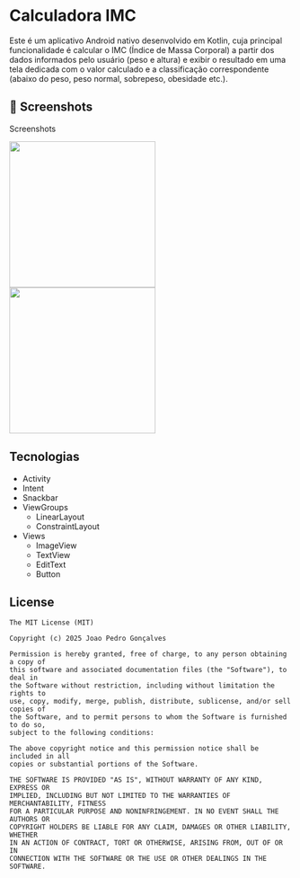 # Calculadora IMC
Este é um aplicativo Android nativo desenvolvido em Kotlin, cuja principal funcionalidade é calcular o IMC (Índice de Massa Corporal) a partir dos dados informados pelo usuário (peso e altura) e exibir o resultado em uma tela dedicada com o valor calculado e a classificação correspondente (abaixo do peso, peso normal, sobrepeso, obesidade etc.).

## :camera_flash: Screenshots
<!-- You can add more screenshots here if you like -->
Screenshots

<img src="https://github.com/user-attachments/assets/eb360e36-3d77-4e2b-90c4-74ba476eb352" width=260/> 
<img src= "https://github.com/user-attachments/assets/2bd9ba5d-eecb-40d1-9509-d59fc69a5288" width=260/> 



## Tecnologias
- Activity
- Intent
- Snackbar
- ViewGroups
  - LinearLayout
  - ConstraintLayout
- Views
  - ImageView
  - TextView
  - EditText
  - Button



## License
```
The MIT License (MIT)

Copyright (c) 2025 Joao Pedro Gonçalves

Permission is hereby granted, free of charge, to any person obtaining a copy of
this software and associated documentation files (the "Software"), to deal in
the Software without restriction, including without limitation the rights to
use, copy, modify, merge, publish, distribute, sublicense, and/or sell copies of
the Software, and to permit persons to whom the Software is furnished to do so,
subject to the following conditions:

The above copyright notice and this permission notice shall be included in all
copies or substantial portions of the Software.

THE SOFTWARE IS PROVIDED "AS IS", WITHOUT WARRANTY OF ANY KIND, EXPRESS OR
IMPLIED, INCLUDING BUT NOT LIMITED TO THE WARRANTIES OF MERCHANTABILITY, FITNESS
FOR A PARTICULAR PURPOSE AND NONINFRINGEMENT. IN NO EVENT SHALL THE AUTHORS OR
COPYRIGHT HOLDERS BE LIABLE FOR ANY CLAIM, DAMAGES OR OTHER LIABILITY, WHETHER
IN AN ACTION OF CONTRACT, TORT OR OTHERWISE, ARISING FROM, OUT OF OR IN
CONNECTION WITH THE SOFTWARE OR THE USE OR OTHER DEALINGS IN THE SOFTWARE.
```
